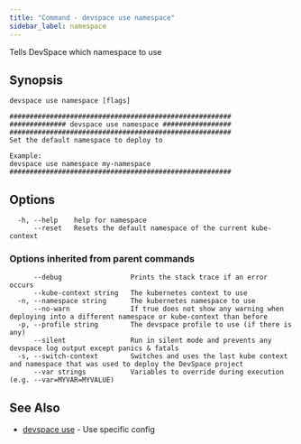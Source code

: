 ```yaml
---
title: "Command - devspace use namespace"
sidebar_label: namespace
---
```



Tells DevSpace which namespace to use

## Synopsis


```
devspace use namespace [flags]
```

```
#######################################################
############## devspace use namespace #################
#######################################################
Set the default namespace to deploy to

Example:
devspace use namespace my-namespace
#######################################################
```
## Options

```
  -h, --help    help for namespace
      --reset   Resets the default namespace of the current kube-context
```

### Options inherited from parent commands

```
      --debug                 Prints the stack trace if an error occurs
      --kube-context string   The kubernetes context to use
  -n, --namespace string      The kubernetes namespace to use
      --no-warn               If true does not show any warning when deploying into a different namespace or kube-context than before
  -p, --profile string        The devspace profile to use (if there is any)
      --silent                Run in silent mode and prevents any devspace log output except panics & fatals
  -s, --switch-context        Switches and uses the last kube context and namespace that was used to deploy the DevSpace project
      --var strings           Variables to override during execution (e.g. --var=MYVAR=MYVALUE)
```

## See Also

* [devspace use](../../cli/commands/devspace_use)	 - Use specific config
